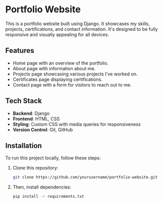 # Portfolio Website

This is a portfolio website built using Django. It showcases my skills, projects, certifications, and contact information. It's designed to be fully responsive and visually appealing for all devices.

## Features

- Home page with an overview of the portfolio.
- About page with information about me.
- Projects page showcasing various projects I've worked on.
- Certificates page displaying certifications.
- Contact page with a form for visitors to reach out to me.

## Tech Stack

- **Backend**: Django
- **Frontend**: HTML, CSS
- **Styling**: Custom CSS with media queries for responsiveness
- **Version Control**: Git, GitHub

## Installation

To run this project locally, follow these steps:

1. Clone this repository:

   ```bash
   git clone https://github.com/yourusername/portfolio-website.git
2. Then, install dependencies:

    ```bash
    pip install -r requirements.txt
    
